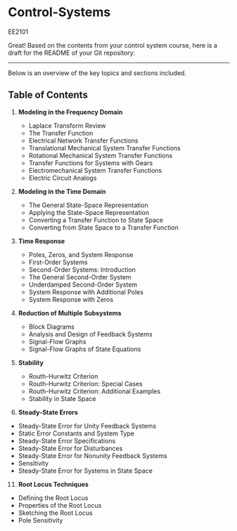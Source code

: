 # Control-Systems
EE2101

Great! Based on the contents from your control system course, here is a draft for the README of your Git repository:

---

Below is an overview of the key topics and sections included.

## Table of Contents

1. **Modeling in the Frequency Domain**

   - Laplace Transform Review
   - The Transfer Function
   - Electrical Network Transfer Functions
   - Translational Mechanical System Transfer Functions
   - Rotational Mechanical System Transfer Functions
   - Transfer Functions for Systems with Gears
   - Electromechanical System Transfer Functions
   - Electric Circuit Analogs
    
2. **Modeling in the Time Domain**

   - The General State-Space Representation
   - Applying the State-Space Representation
   - Converting a Transfer Function to State Space
   - Converting from State Space to a Transfer Function
   
4. **Time Response**

   - Poles, Zeros, and System Response
   - First-Order Systems
   - Second-Order Systems: Introduction
   - The General Second-Order System
   - Underdamped Second-Order System
   - System Response with Additional Poles
   - System Response with Zeros

6. **Reduction of Multiple Subsystems**

   - Block Diagrams
   - Analysis and Design of Feedback Systems
   - Signal-Flow Graphs
   - Signal-Flow Graphs of State Equations

8. **Stability**

   - Routh-Hurwitz Criterion
   - Routh-Hurwitz Criterion: Special Cases
   - Routh-Hurwitz Criterion: Additional Examples
   - Stability in State Space

10. **Steady-State Errors**
   
   - Steady-State Error for Unity Feedback Systems
   - Static Error Constants and System Type
   - Steady-State Error Specifications
   - Steady-State Error for Disturbances
   - Steady-State Error for Nonunity Feedback Systems
   - Sensitivity
   - Steady-State Error for Systems in State Space

11. **Root Locus Techniques**
   
   - Defining the Root Locus
   - Properties of the Root Locus
   - Sketching the Root Locus
   - Pole Sensitivity
